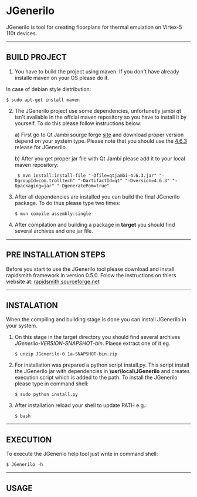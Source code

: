 JGenerilo
=========

JGenerilo is tool for creating floorplans for thermal emulation
on Virtex-5 110t devices.

-------------
BUILD PROJECT
-------------

1. You have to build the project using maven. If you don't have
   already installe maven on your OS please do it.

In case of debian style distribution:

    $ sudo apt-get install maven
    
2. The JGenerilo project use some dependencies, unfortunetly
   jambi qt isn't available in the offcial maven repository
   so you have to install it by yourself. To do this please
   follow instructions below:

    a) First go to Qt Jambi sourge forge 
       [site](http://sourceforge.net/projects/qtjambi/) and 
       download proper version depend on your system type. 
       Please note that you should use the 
       [4.6.3](http://sourceforge.net/projects/qtjambi/files/4.6.3/) 
       release for JGenerilo.
       
    b) After you get proper jar file with Qt Jambi please add
       it to your local maven repository:
       
        $ mvn install:install-file "-Dfile=qtjambi-4.6.3.jar" "-DgroupId=com.trolltech" "-DartifactId=qt" "-Dversion=4.6.3" "-Dpackaging=jar" "-DgeneratePom=true"
        
3.  After all dependencies are installed you can build the final
    JGenerilo package. To do thus please type two times:

        $ mvn compile assembly:single
        
4.  After compilation and building a package in **target** you
    should find several archives and one jar file.

----------------------
PRE INSTALLATION STEPS
----------------------

Before you start to use the JGenerilo tool please download and
install rapidsmith framework in version 0.5.0. Folow the 
instructions on thiers website at: 
[rapidsmith.sourceforge.net](http://rapidsmith.sourceforge.net) 

-----------
INSTALATION                           
-----------

When the compiling and building stage is done you can install
JGenerilo in your system.

1.  On this stage in the target directory you should find several
    archives *JGenerilo-VERSION-SNAPSHOT-bin*. Plaese extract
    one of it eg.

        $ unzip JGenerilo-0.1a-SNAPSHOT-bin.zip
    
    
2.  For installation was prepared a python script install.py. 
    This script install the JGenerilo jar with dependencies in 
    **\usr\local\JGenerilo** and creates execution script which 
    is added to the path. To install the JGenerilo please type 
    in command shell:

        $ sudo python install.py 

3.  After installation reload your shell to update PATH e.g.:
    
        $ bash



---------
EXECUTION
---------

To execute the JGenerilo help tool just write in command shell:

    $ JGenerilo -h
    
-----
USAGE
-----
